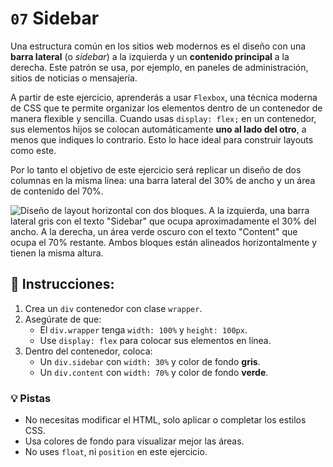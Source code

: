 # `07` Sidebar

Una estructura común en los sitios web modernos es el diseño con una **barra lateral** (o *sidebar*) a la izquierda y un **contenido principal** a la derecha. Este patrón se usa, por ejemplo, en paneles de administración, sitios de noticias o mensajería.


A partir de este ejercicio, aprenderás a usar `Flexbox`, una técnica moderna de CSS que te permite organizar los elementos dentro de un contenedor de manera flexible y sencilla. Cuando usas `display: flex;` en un contenedor, sus elementos hijos se colocan automáticamente **uno al lado del otro**, a menos que indiques lo contrario. Esto lo hace ideal para construir layouts como este.



Por lo tanto el objetivo de este ejercicio será replicar un diseño de dos columnas en la misma línea: una barra lateral del 30% de ancho y un área de contenido del 70%.


![Diseño de layout horizontal con dos bloques. A la izquierda, una barra lateral gris con el texto "Sidebar" que ocupa aproximadamente el 30% del ancho. A la derecha, un área verde oscuro con el texto "Content" que ocupa el 70% restante. Ambos bloques están alineados horizontalmente y tienen la misma altura.](../../.learn/assets/69N2q6G.png?raw=true)

## 📝 Instrucciones:

1. Crea un `div` contenedor con clase `wrapper`.
2. Asegúrate de que:
   - El `div.wrapper` tenga `width: 100%` y `height: 100px`.
   - Use `display: flex` para colocar sus elementos en línea.
3. Dentro del contenedor, coloca:
   - Un `div.sidebar` con `width: 30%` y color de fondo **gris**.
   - Un `div.content` con `width: 70%` y color de fondo **verde**.


### 💡 Pistas

- No necesitas modificar el HTML, solo aplicar o completar los estilos CSS.
- Usa colores de fondo para visualizar mejor las áreas.
- No uses `float`, ni `position` en este ejercicio.

